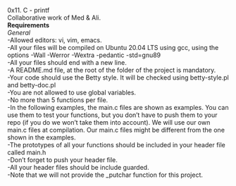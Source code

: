 0x11. C - printf  
Collaborative work of Med & Ali.  
**Requirements**  
*General*  
-Allowed editors: vi, vim, emacs.  
-All your files will be compiled on Ubuntu 20.04 LTS using gcc, using the options -Wall -Werror -Wextra -pedantic -std=gnu89  
-All your files should end with a new line.  
-A README.md file, at the root of the folder of the project is mandatory.  
-Your code should use the Betty style. It will be checked using betty-style.pl and betty-doc.pl  
-You are not allowed to use global variables.  
-No more than 5 functions per file.  
-In the following examples, the main.c files are shown as examples. You can use them to test your functions, but you don’t have to push them to your repo (if you do we won’t take them into account). We will use our own main.c files at compilation. Our main.c files might be different from the one shown in the examples.  
-The prototypes of all your functions should be included in your header file called main.h  
-Don’t forget to push your header file.  
-All your header files should be include guarded.  
-Note that we will not provide the _putchar function for this project.  
